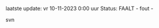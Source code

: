 laatste update: 
vr 10-11-2023  0:00   uur 
Status: FAALT - fout - 
<div class="service R">svn</div>